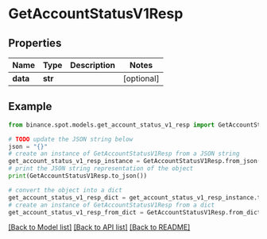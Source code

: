 # GetAccountStatusV1Resp


## Properties

Name | Type | Description | Notes
------------ | ------------- | ------------- | -------------
**data** | **str** |  | [optional] 

## Example

```python
from binance.spot.models.get_account_status_v1_resp import GetAccountStatusV1Resp

# TODO update the JSON string below
json = "{}"
# create an instance of GetAccountStatusV1Resp from a JSON string
get_account_status_v1_resp_instance = GetAccountStatusV1Resp.from_json(json)
# print the JSON string representation of the object
print(GetAccountStatusV1Resp.to_json())

# convert the object into a dict
get_account_status_v1_resp_dict = get_account_status_v1_resp_instance.to_dict()
# create an instance of GetAccountStatusV1Resp from a dict
get_account_status_v1_resp_from_dict = GetAccountStatusV1Resp.from_dict(get_account_status_v1_resp_dict)
```
[[Back to Model list]](../README.md#documentation-for-models) [[Back to API list]](../README.md#documentation-for-api-endpoints) [[Back to README]](../README.md)



